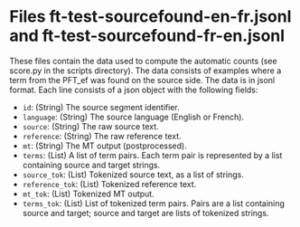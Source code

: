# Files ft-test-sourcefound-en-fr.jsonl and ft-test-sourcefound-fr-en.jsonl

These files contain the data used to compute the automatic counts (see score.py in the scripts directory).
The data consists of examples where a term from the PFT_ef was found on the source side.
The data is in jsonl format. Each line consists of a json object with the following fields:

* `id`: (String) The source segment identifier.
* `language`: (String) The source language (English or French).
* `source`: (String) The raw source text.
* `reference`: (String) The raw reference text.
* `mt`: (String) The MT output (postprocessed).
* `terms`: (List) A list of term pairs. Each term pair is represented by a list containing source and target strings.
* `source_tok`: (List) Tokenized source text, as a list of strings.
* `reference_tok`: (List) Tokenized reference text.
* `mt_tok`: (List) Tokenized MT output.
* `terms_tok`: (List) List of tokenized term pairs. Pairs are a list containing source and target; source and target are lists of tokenized strings.
